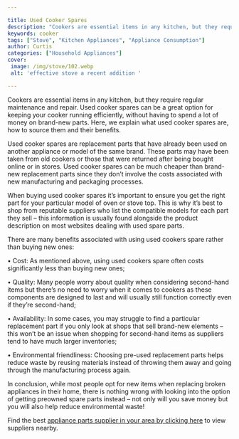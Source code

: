 ```yaml
---

title: Used Cooker Spares
description: "Cookers are essential items in any kitchen, but they require regular maintenance and repair. Used cooker spares can be a great opt...you wont regret reading on"
keywords: cooker
tags: ["Stove", "Kitchen Appliances", "Appliance Consumption"]
author: Curtis
categories: ["Household Appliances"]
cover: 
 image: /img/stove/102.webp
 alt: 'effective stove a recent addition '

---
```


Cookers are essential items in any kitchen, but they require regular maintenance and repair. Used cooker spares can be a great option for keeping your cooker running efficiently, without having to spend a lot of money on brand-new parts. Here, we explain what used cooker spares are, how to source them and their benefits. 

Used cooker spares are replacement parts that have already been used on another appliance or model of the same brand. These parts may have been taken from old cookers or those that were returned after being bought online or in stores. Used cooker spares can be much cheaper than brand-new replacement parts since they don’t involve the costs associated with new manufacturing and packaging processes. 

When buying used cooker spares it’s important to ensure you get the right part for your particular model of oven or stove top. This is why it’s best to shop from reputable suppliers who list the compatible models for each part they sell – this information is usually found alongside the product description on most websites dealing with used spare parts. 

There are many benefits associated with using used cookers spare rather than buying new ones: 

• Cost: As mentioned above, using used cookers spare often costs significantly less than buying new ones;

• Quality: Many people worry about quality when considering second-hand items but there’s no need to worry when it comes to cookers as these components are designed to last and will usually still function correctly even if they’re second-hand; 

• Availability: In some cases, you may struggle to find a particular replacement part if you only look at shops that sell brand-new elements – this won’t be an issue when shopping for second-hand items as suppliers tend to have much larger inventories; 

• Environmental friendliness: Choosing pre-used replacement parts helps reduce waste by reusing materials instead of throwing them away and going through the manufacturing process again. 

In conclusion, while most people opt for new items when replacing broken appliances in their home, there is nothing wrong with looking into the option of getting preowned spare parts instead – not only will you save money but you will also help reduce environmental waste!

Find the best <a href="/pages/appliance-parts-suppliers/">appliance parts supplier in your area by clicking here</a> to view suppliers nearby.
